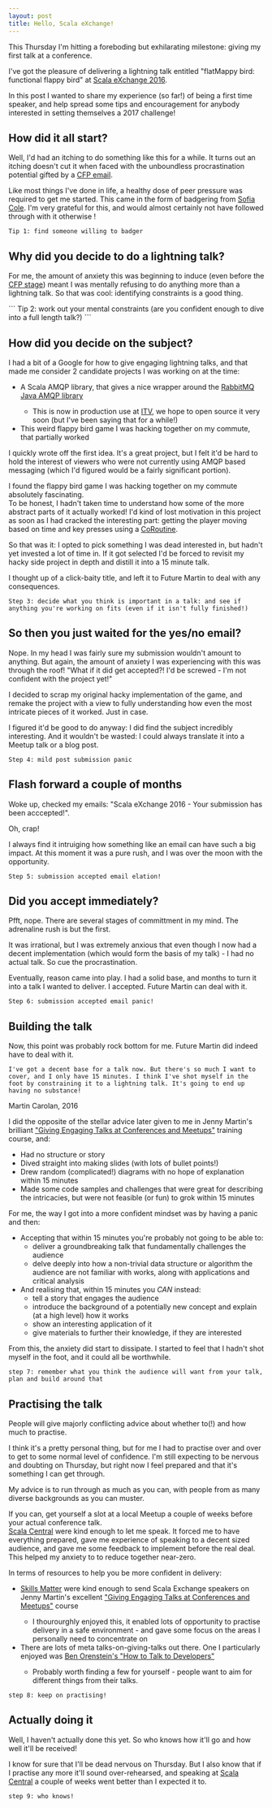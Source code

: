 ```yaml
---
layout: post
title: Hello, Scala eXchange!
---
```


<p>This Thursday I&apos;m hitting a foreboding but exhilarating milestone: giving my first talk at a conference.</p>
<p>I&apos;ve got the pleasure of delivering a lightning talk entitled "flatMappy bird: functional flappy bird" at <a href="https://skillsmatter.com/conferences/7432-scala-exchange-2016">Scala eXchange 2016</a>.</p>
<p>In this post I wanted to share my experience (so far!) of being a first time speaker, and help spread some tips and encouragement for anybody interested in setting themselves a 2017 challenge!</p>

How did it all start?
----

<p>Well, I&apos;d had an itching to do something like this for a while. It turns out an itching doesn&apos;t cut it when faced with the unboundless procrastination potential gifted by a <a href="https://en.wikipedia.org/wiki/Academic_conference#Organizing_an_academic_conference">CFP email</a>.</p>
<p>Like most things I&apos;ve done in life, a healthy dose of peer pressure was required to get me started. This came in the form of badgering from <a href="http://www.sofiacole.com/">Sofia Cole</a>. I&apos;m very grateful for this, and would almost certainly not have followed through with it otherwise !</p>

```
Tip 1: find someone willing to badger
```

Why did you decide to do a lightning talk?
----

<p>For me, the amount of anxiety this was beginning to induce (even before the <a href="https://en.wikipedia.org/wiki/Academic_conference#Organizing_an_academic_conference">CFP stage</a>) meant I was mentally refusing to do anything more than a lightning talk. So that was cool: identifying constraints is a good thing.</p>
```
Tip 2: work out your mental constraints (are you confident enough to dive into a full length talk?)
```

How did you decide on the subject?
----

<p>I had a bit of a Google for how to give engaging lightning talks, and that made me consider 2 candidate projects I was working on at the time:</p>

<ul>
<li>A Scala AMQP library, that gives a nice wrapper around the <a href="https://github.com/rabbitmq/rabbitmq-java-client">RabbitMQ Java AMQP library</a>  </li>
<ul>
  <li>This is now in production use at <a href="http://www.itv.com">ITV</a>, we hope to open source it very soon (but I&apos;ve been saying that for a while!)</li>
</ul>
<li>This weird flappy bird game I was hacking together on my commute, that partially worked</li>
</ul>

<p>I quickly wrote off the first idea. It&apos;s a great project, but I felt it&apos;d be hard to hold the interest of viewers who were not currently using AMQP based messaging (which I&apos;d figured would be a fairly significant portion).</p>  

<p>I found the flappy bird game I was hacking together on my commute absolutely fascinating.<br/> To be honest, I hadn&apos;t taken time to understand how some of the more abstract parts of it actually worked! I&apos;d kind of lost motivation in this project as soon as I had cracked the interesting part: getting the player moving based on time and key presses using a <a href="https://github.com/leonidas/codeblog/blob/master/2012/2012-01-08-streams-coroutines.md">CoRoutine</a>.</p>

<p>So that was it: I opted to pick something I was dead interested in, but hadn&apos;t yet invested a lot of time in. If it got selected I&apos;d be forced to revisit my hacky side project in depth and distill it into a 15 minute talk.</p>

<p>I thought up of a click-baity title, and left it to Future Martin to deal with any consequences.</p>

```
Step 3: decide what you think is important in a talk: and see if anything you're working on fits (even if it isn't fully finished!)
```

So then you just waited for the yes/no email?
----

<p>Nope. In my head I was fairly sure my submission wouldn&apos;t amount to anything. But again, the amount of anxiety I was experiencing with this was through the roof! "What if it did get accepted?! I&apos;d be screwed - I&apos;m not confident with the project yet!"</p>
<p>I decided to scrap my original hacky implementation of the game, and remake the project with a view to fully understanding how even the most intricate pieces of it worked. Just in case.</p>
<p>I figured it&apos;d be good to do anyway: I did find the subject incredibly interesting. And it wouldn&apos;t be wasted: I could always translate it into a Meetup talk or a blog post.</p>

```
Step 4: mild post submission panic
```

Flash forward a couple of months
----

<p>Woke up, checked my emails: "Scala eXchange 2016 - Your submission has been acccepted!".</p>

<p>Oh, crap!</p>

<p>I always find it intruiging how something like an email can have such a big impact. At this moment it was a pure rush, and I was over the moon with the opportunity.</p>

```
Step 5: submission accepted email elation!
```

Did you accept immediately?
----
<p>Pfft, nope. There are several stages of committment in my mind. The adrenaline rush is but the first.</p> 
<p>It was irrational, but I was extremely anxious that even though I now had a decent implementation (which would form the basis of my talk) - I had no actual talk. So cue the procrastination.</p>
<p>Eventually, reason came into play. I had a solid base, and months to turn it into a talk I wanted to deliver. I accepted. Future Martin can deal with it.</p>

```
Step 6: submission accepted email panic!
``` 

Building the talk
----

<p>Now, this point was probably rock bottom for me. Future Martin did indeed have to deal with it.</p>

```
I've got a decent base for a talk now. But there's so much I want to cover, and I only have 15 minutes. I think I've shot myself in the foot by constraining it to a lightning talk. It's going to end up having no substance!
```
Martin Carolan, 2016

<p>I did the opposite of the stellar advice later given to me in Jenny Martin&apos;s brilliant <a href="https://skillsmatter.com/courses/550-how-to-give-technical-talks#programme">"Giving Engaging Talks at Conferences and Meetups"</a> training course, and:</p>

* Had no structure or story
* Dived straight into making slides (with lots of bullet points!)
* Drew random (complicated!) diagrams with no hope of explanation within 15 minutes
* Made some code samples and challenges that were great for describing the intricacies, but were not feasible (or fun) to grok within 15 minutes

<p>For me, the way I got into a more confident mindset was by having a panic and then:</p>

* Accepting that within 15 minutes you&apos;re probably not going to be able to:
  *  deliver a groundbreaking talk that fundamentally challenges the audience
  *  delve deeply into how a  non-trivial data structure or algorithm the audience are not familiar with works, along with applications and critical analysis
* And realising that, within 15 minutes you _CAN_ instead:
  * tell a story that engages the audience 
  * introduce the background of a potentially new concept and explain (at a high level) how it works
  * show an interesting application of it
  * give materials to further their knowledge, if they are interested 

<p>From this, the anxiety did start to dissipate. I started to feel that I hadn&apos;t shot myself in the foot, and it could all be worthwhile.</p>

```
step 7: remember what you think the audience will want from your talk, plan and build around that
```

Practising the talk
----

<p>People will give majorly conflicting advice about whether to(!) and how much to practise.</p>

<p>I think it&apos;s a pretty personal thing, but for me I had to practise over and over to get to some normal level of confidence. I&apos;m still expecting to be nervous and doubting on Thursday, but right now I feel prepared and that it&apos;s something I can get through.</p>

<p>
My advice is to run through as much as you can, with people from as many diverse backgrounds as you can muster.
</p>

<p>
If you can, get yourself a slot at a local Meetup a couple of weeks before your actual conference talk. <br/><a href="https://www.meetup.com/Scala-Central/">Scala Central</a> were kind enough to let me speak. It forced me to have everything prepared, gave me experience of speaking to a decent sized audience, and gave me some feedback to implement before the real deal.<br/>This helped my anxiety to to reduce together near-zero.</p>

<p>
In terms of resources to help you be more confident in delivery:

<ul>
<li><a href="https://skillsmatter.com">Skills Matter</a> were kind enough to send Scala Exchange speakers on Jenny Martin&apos;s excellent <a href="https://skillsmatter.com/courses/550-how-to-give-technical-talks#programme">"Giving Engaging Talks at Conferences and Meetups"</a> course</li>
<ul>
<li>I thourourghly enjoyed this, it enabled lots of opportunity to practise delivery in a safe environment - and gave some focus on the areas I personally need to concentrate on</li>
</ul>
<li>There are lots of meta talks-on-giving-talks out there. One I particularly enjoyed was <a href="https://www.youtube.com/watch?v=l9JXH7JPjR4">Ben Orenstein&apos;s "How to Talk to Developers"</a></li>
<ul>
<li>Probably worth finding a few for yourself - people want to aim for different things from their talks.</li>
</ul>
</ul>
</p>

```
step 8: keep on practising!
```

Actually doing it
----

<p>Well, I haven&apos;t actually done this yet. So who knows how it&apos;ll go and how well it&apos;ll be received!</p>

<p>I know for sure that I&apos;ll be dead nervous on Thursday. But I also know that if I practise any more it&apos;ll sound over-rehearsed, and speaking at <a href="https://www.meetup.com/Scala-Central/">Scala Central</a> a couple of weeks went better than I expected it to.</p>

```
step 9: who knows!
```
